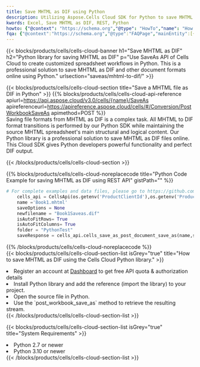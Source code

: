 ```yaml
---
title: Save MHTML as DIF using Python 
description: Utilizing Aspose.Cells Cloud SDK for Python to save MHTML format file as DIF format file. 
kwords: Excel, Save MHTML as DIF, REST, Python
howto: {"@context": "https://schema.org","@type": "HowTo","name": "How to save MHTML as DIF using the Cells Cloud Python library.","description": "How to save MHTML as DIF using the Cells Cloud Python library.","image": {"@type": "ImageObject"},"url": "/python/saveas/mhtml-to-dif/","step": [{ "@type": "HowToStep","name": "How to save MHTML as DIF using the Cells Cloud Python library. step 1", "image": {"@type": "ImageObject",},"url": "/python/saveas/mhtml-to-dif/","text": "Register an account at <a href='https://dashboard.aspose.cloud/'>Dashboard</a> to get free API quota & authorization details",},{ "@type": "HowToStep","name": "How to save MHTML as DIF using the Cells Cloud Python library. step 1", "image": {"@type": "ImageObject",},"url": "/python/saveas/mhtml-to-dif/","text": "Install Python library and add the reference (import the library) to your project.",},{ "@type": "HowToStep","name": "How to save MHTML as DIF using the Cells Cloud Python library. step 1", "image": {"@type": "ImageObject",},"url": "/python/saveas/mhtml-to-dif/","text": "Open the source file in Python.",},{ "@type": "HowToStep","name": "How to save MHTML as DIF using the Cells Cloud Python library. step 1", "image": {"@type": "ImageObject",},"url": "/python/saveas/mhtml-to-dif/","text": "Use the `post_workbook_save_as` method to retrieve the resulting stream.",}, ],"supply": {"@type": "HowToSupply","name": "document"},"tool": [{"@type": "HowToTool","name": "PyCharm, Visual Studio Code, Sublime, Eclipse"},{"@type": "HowToTool","name": "Aspose Cells"}],"totalTime": "PT6M"}
fqa: {"@context":"https://schema.org","@type":"FAQPage","mainEntity":[{"@type":"Question","name":"Why save file as other formats file in C# using REST API?","acceptedAnswer":{"@type":"Answer","text":"Documents are encoded in many ways, and some files may be incompatible with the software you use. To open and read such files, just save them as appropriate file formats.<br/><ol><li>Install .NET SDK and add the reference (import the library) to your project.</li><li>Open the source file in C# using REST API.</li><li>Call the PostWorkbookSaveAsRequest() method, passing an output filename with required extension.</li><li>Get the result of save as a separate file.</li></ol>"}},{"@type":"Question","name":"What file formats can I save as with your C# library?","acceptedAnswer":{"@type":"Answer","text":"We support a variety of file formats for conversion using .NET library, including XLSX, Excel, xls , PDF, CSV, HTML, Markdown, XML, PNG, JPG, TIFF, Json, TXT and many more."}},{"@type":"Question","name":"What is the maximum allowed file size for conversion using this .NET library?","acceptedAnswer":{"@type":"Answer","text":"There are no file size limits for format conversions using .NET library."}}]}
---
```



{{< blocks/products/cells/cells-cloud-banner h1="Save MHTML as DIF" h2="Python library for saving MHTML as DIF" p="Use SaveAs API of Cells Cloud to create customized spreadsheet workflows in Python. This is a professional solution to save MHTML as DIF and other document formats online using Python." urlsection="saveas/mhtml-to-dif/" >}}

{{< blocks/products/cells/cells-cloud-section  title="Save a MHTML file as DIF in Python" >}}
{{% blocks/products/cells/cells-cloud-api-reference  apiurl=https://api.aspose.cloud/v3.0/cells/{name}/SaveAs  apireferenceurl=https://apireference.aspose.cloud/cells/#/Conversion/PostWorkbookSaveAs  apimethod=POST %}}
<br/>
Saving file formats from MHTML as DIF is a complex task. All MHTML to DIF format transitions is performed by our Python SDK while maintaining the source MHTML spreadsheet's main structural and logical content. Our Python library is a professional solution to save MHTML as DIF files online. This Cloud SDK gives Python developers powerful functionality and perfect DIF output.

{{< /blocks/products/cells/cells-cloud-section >}}

{{% blocks/products/cells/cells-cloud-noreplacecode title="Python Code Example for saving MHTML as DIF using REST API" gistPath="" %}}
  
```python
# For complete examples and data files, please go to https://github.com/aspose-cells-cloud/aspose-cells-cloud-python/
    cells_api = CellsApi(os.getenv('ProductClientId'),os.getenv('ProductClientSecret'))
    name ='Book1.mhtml'    
    saveOptions = None
    newfilename = "Book1Saveas.dif"
    isAutoFitRows= True
    isAutoFitColumns= True
    folder = "PythonTest"
    saveResponse = cells_api.cells_save_as_post_document_save_as(name,save_options=saveOptions, newfilename=(folder +'/' + newfilename),folder=folder)
```
  
{{% /blocks/products/cells/cells-cloud-noreplacecode  %}}
<br/>
{{< blocks/products/cells/cells-cloud-section-list isGrey="true"  title="How to save MHTML as DIF using the Cells Cloud Python library." >}}
<li>Register an account at <a href="https://dashboard.aspose.cloud/">Dashboard</a> to get free API quota & authorization details</li>
<li>Install Python library and add the reference (import the library) to your project.</li>
<li>Open the source file in Python.</li>
<li>Use the `post_workbook_save_as` method to retrieve the resulting stream.</li>
{{< /blocks/products/cells/cells-cloud-section-list >}}

{{< blocks/products/cells/cells-cloud-section-list isGrey="true"  title="System Requirements" >}}
<li>Python 2.7 or newer</li>
<li>Python 3.10 or newer</li>
{{< /blocks/products/cells/cells-cloud-section-list >}}
